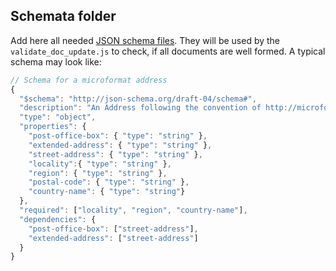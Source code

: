 ## Schemata folder

Add here all needed [JSON schema files](http://json-schema.org/documentation.html). They will be used by the `validate_doc_update.js` to check, if all documents are well formed. 
A typical schema may look like: 

```js
// Schema for a microformat address
{
  "$schema": "http://json-schema.org/draft-04/schema#",
  "description": "An Address following the convention of http://microformats.org/wiki/hcard",
  "type": "object",
  "properties": {
    "post-office-box": { "type": "string" },
    "extended-address": { "type": "string" },
    "street-address": { "type": "string" },
    "locality":{ "type": "string" },
    "region": { "type": "string" },
    "postal-code": { "type": "string" },
    "country-name": { "type": "string"}
  },
  "required": ["locality", "region", "country-name"],
  "dependencies": {
    "post-office-box": ["street-address"],
    "extended-address": ["street-address"]
  }
}
```
